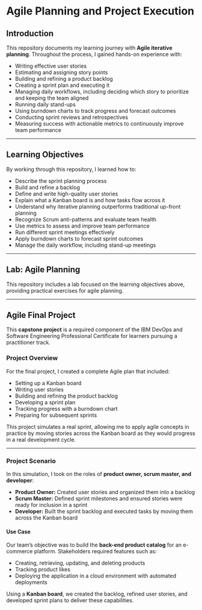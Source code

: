 # Agile Planning and Project Execution

## Introduction

This repository documents my learning journey with **Agile iterative planning**. Throughout the process, I gained hands-on experience with:

* Writing effective user stories
* Estimating and assigning story points
* Building and refining a product backlog
* Creating a sprint plan and executing it
* Managing daily workflows, including deciding which story to prioritize and keeping the team aligned
* Running daily stand-ups
* Using burndown charts to track progress and forecast outcomes
* Conducting sprint reviews and retrospectives
* Measuring success with actionable metrics to continuously improve team performance

---

## Learning Objectives

By working through this repository, I learned how to:

* Describe the sprint planning process
* Build and refine a backlog
* Define and write high-quality user stories
* Explain what a Kanban board is and how tasks flow across it
* Understand why iterative planning outperforms traditional up-front planning
* Recognize Scrum anti-patterns and evaluate team health
* Use metrics to assess and improve team performance
* Run different sprint meetings effectively
* Apply burndown charts to forecast sprint outcomes
* Manage the daily workflow, including stand-up meetings

---

## Lab: Agile Planning

This repository includes a lab focused on the learning objectives above, providing practical exercises for agile planning.

---

## Agile Final Project

This **capstone project** is a required component of the IBM DevOps and Software Engineering Professional Certificate for learners pursuing a practitioner track.

### Project Overview

For the final project, I created a complete Agile plan that included:

* Setting up a Kanban board
* Writing user stories
* Building and refining the product backlog
* Developing a sprint plan
* Tracking progress with a burndown chart
* Preparing for subsequent sprints

This project simulates a real sprint, allowing me to apply agile concepts in practice by moving stories across the Kanban board as they would progress in a real development cycle.

---

### Project Scenario

In this simulation, I took on the roles of **product owner, scrum master, and developer**:

* **Product Owner:** Created user stories and organized them into a backlog
* **Scrum Master:** Defined sprint milestones and ensured stories were ready for inclusion in a sprint
* **Developer:** Built the sprint backlog and executed tasks by moving them across the Kanban board

#### Use Case

Our team’s objective was to build the **back-end product catalog** for an e-commerce platform. Stakeholders required features such as:

* Creating, retrieving, updating, and deleting products
* Tracking product likes
* Deploying the application in a cloud environment with automated deployments

Using a **Kanban board**, we created the backlog, refined user stories, and developed sprint plans to deliver these capabilities.

